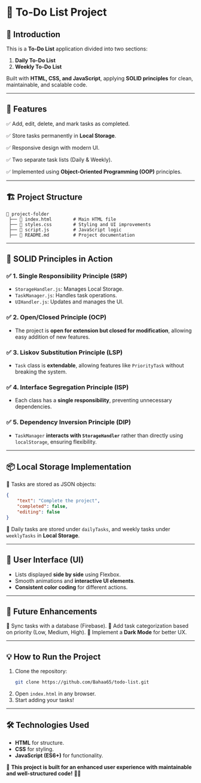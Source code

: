 # 📌 **To-Do List Project**

## 📜 **Introduction**
This is a **To-Do List** application divided into two sections:
1. **Daily To-Do List**
2. **Weekly To-Do List**

Built with **HTML, CSS, and JavaScript**, applying **SOLID principles** for clean, maintainable, and scalable code.

---
## 🎯 **Features**
✅ Add, edit, delete, and mark tasks as completed.

✅ Store tasks permanently in **Local Storage**.

✅ Responsive design with modern UI.

✅ Two separate task lists (Daily & Weekly).

✅ Implemented using **Object-Oriented Programming (OOP)** principles.


---
## 🏗 **Project Structure**
```
📂 project-folder
 ├── 📄 index.html        # Main HTML file
 ├── 📜 styles.css        # Styling and UI improvements
 ├── 📜 script.js         # JavaScript logic
 ├── 📜 README.md         # Project documentation
```

---
## 🔹 **SOLID Principles in Action**

### ✅ **1. Single Responsibility Principle (SRP)**
- `StorageHandler.js`: Manages Local Storage.
- `TaskManager.js`: Handles task operations.
- `UIHandler.js`: Updates and manages the UI.

### ✅ **2. Open/Closed Principle (OCP)**
- The project is **open for extension but closed for modification**, allowing easy addition of new features.

### ✅ **3. Liskov Substitution Principle (LSP)**
- `Task` class is **extendable**, allowing features like `PriorityTask` without breaking the system.

### ✅ **4. Interface Segregation Principle (ISP)**
- Each class has a **single responsibility**, preventing unnecessary dependencies.

### ✅ **5. Dependency Inversion Principle (DIP)**
- `TaskManager` **interacts with `StorageHandler`** rather than directly using `localStorage`, ensuring flexibility.

---
## 📦 **Local Storage Implementation**
🔹 Tasks are stored as JSON objects:
```json
{
    "text": "Complete the project",
    "completed": false,
    "editing": false
}
```
🔹 Daily tasks are stored under `dailyTasks`, and weekly tasks under `weeklyTasks` in **Local Storage**.

---
## 🎨 **User Interface (UI)**
- Lists displayed **side by side** using Flexbox.
- Smooth animations and **interactive UI elements**.
- **Consistent color coding** for different actions.

---
## 🚀 **Future Enhancements**
📌 Sync tasks with a database (Firebase).
📌 Add task categorization based on priority (Low, Medium, High).
📌 Implement a **Dark Mode** for better UX.

---
## 💡 **How to Run the Project**
1. Clone the repository:
   ```sh
   git clone https://github.com/Bahaa65/todo-list.git
   ```
2. Open `index.html` in any browser.
3. Start adding your tasks!

---
## 🛠 **Technologies Used**
- **HTML** for structure.
- **CSS** for styling.
- **JavaScript (ES6+)** for functionality.

📌 **This project is built for an enhanced user experience with maintainable and well-structured code!** 🎯🔥

